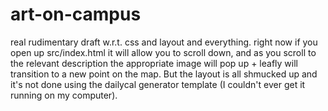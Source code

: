 # art-on-campus

real rudimentary draft w.r.t. css and layout and everything. right now if you open up src/index.html it will allow you to scroll down, and as you scroll to the relevant description the appropriate image will pop up + leafly will transition to a new point on the map. But the layout is all shmucked up and it's not done using the dailycal generator template (I couldn't ever get it running on my computer). 
